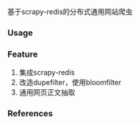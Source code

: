基于scrapy-redis的分布式通用网站爬虫

### Usage


### Feature
1. 集成scrapy-redis
2. 改造dupefilter，使用bloomfilter
3. 通用网页正文抽取

### References

